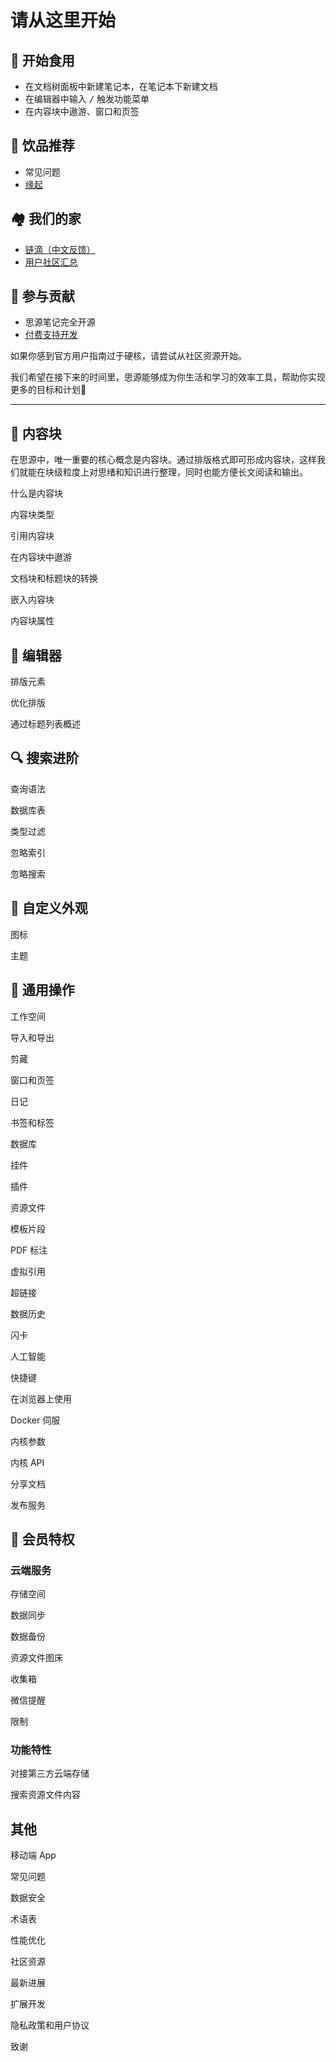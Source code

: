 # 请从这里开始

## 🍔 开始食用

* 在文档树面板中新建笔记本，在笔记本下新建文档
* 在编辑器中输入 <kbd>/</kbd>​ 触发功能菜单
* 在内容块中遨游、窗口和页签

## 🍹 饮品推荐

* 常见问题
* [缘起](https://ld246.com/article/1619868273581)

## 🏘️ 我们的家

* [链滴（中文反馈）](https://ld246.com/article/1649901726096)
* [用户社区汇总](https://ld246.com/article/1640266171309)

## 💌 参与贡献

* 思源笔记完全开源
* [付费支持开发](https://b3log.org/siyuan/pricing.html)

如果你感到官方用户指南过于硬核，请尝试从社区资源开始。

我们希望在接下来的时间里，思源能够成为你生活和学习的效率工具，帮助你实现更多的目标和计划🙏

---

## 🍫 内容块

在思源中，唯一重要的核心概念是内容块。通过排版格式即可形成内容块，这样我们就能在块级粒度上对思绪和知识进行整理，同时也能方便长文阅读和输出。

什么是内容块

内容块类型

引用内容块

在内容块中遨游

文档块和标题块的转换

嵌入内容块

内容块属性

## 🍱 编辑器

排版元素

优化排版

通过标题列表概述

## 🔍 搜索进阶

查询语法

数据库表

类型过滤

忽略索引

忽略搜索

## 🎨 自定义外观

图标

主题

## 🚌 通用操作

工作空间

导入和导出

剪藏

窗口和页签

日记

书签和标签

数据库

挂件

插件

资源文件

模板片段

PDF 标注

虚拟引用

超链接

数据历史

闪卡

人工智能

快捷键

在浏览器上使用

Docker 伺服

内核参数

内核 API

分享文档

发布服务

## 👑 会员特权

### 云端服务

存储空间

数据同步

数据备份

资源文件图床

收集箱

微信提醒

限制

### 功能特性

对接第三方云端存储

搜索资源文件内容

## 其他

移动端 App

常见问题

数据安全

术语表

性能优化

社区资源

最新进展

扩展开发

隐私政策和用户协议

致谢
